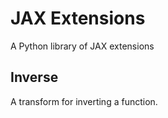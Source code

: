 # JAX Extensions

A Python library of JAX extensions

## Inverse

A transform for inverting a function. 

